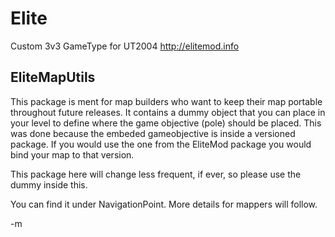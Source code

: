 Elite
=====

Custom 3v3 GameType for UT2004 
http://elitemod.info

## EliteMapUtils

This package is ment for map builders who want to keep their map portable throughout future releases.
It contains a dummy object that you can place in your level to define where the game objective (pole) 
should be placed. This was done because the embeded gameobjective is inside a versioned package. If you
would use the one from the EliteMod package you would bind your map to that version.

This package here will change less frequent, if ever, so please use the dummy inside this.

You can find it under NavigationPoint. More details for mappers will follow.

-m